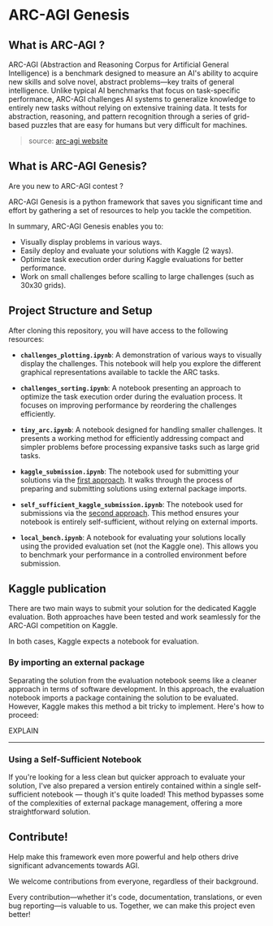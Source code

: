 # ARC-AGI Genesis

## What is ARC-AGI ?

ARC-AGI (Abstraction and Reasoning Corpus for Artificial General Intelligence) is a benchmark designed to measure an AI's ability to acquire new skills and solve novel, abstract problems—key traits of general intelligence. Unlike typical AI benchmarks that focus on task-specific performance, ARC-AGI challenges AI systems to generalize knowledge to entirely new tasks without relying on extensive training data. It tests for abstraction, reasoning, and pattern recognition through a series of grid-based puzzles that are easy for humans but very difficult for machines.

> source: [arc-agi website](https://arcprize.org)

## What is ARC-AGI Genesis?

Are you new to ARC-AGI contest ?

ARC-AGI Genesis is a python framework that saves you significant time and effort by gathering a set of resources to help you tackle the competition.

In summary, ARC-AGI Genesis enables you to:

- Visually display problems in various ways.
- Easily deploy and evaluate your solutions with Kaggle (2 ways).
- Optimize task execution order during Kaggle evaluations for better performance.
- Work on small challenges before scalling to large challenges (such as 30x30 grids).

## Project Structure and Setup

After cloning this repository, you will have access to the following resources:

- **`challenges_plotting.ipynb`**: A demonstration of various ways to visually display the challenges. This notebook will help you explore the different graphical representations available to tackle the ARC tasks.

- **`challenges_sorting.ipynb`**: A notebook presenting an approach to optimize the task execution order during the evaluation process. It focuses on improving performance by reordering the challenges efficiently.

- **`tiny_arc.ipynb`**: A notebook designed for handling smaller challenges. It presents a working method for efficiently addressing compact and simpler problems before processing expansive tasks such as large grid tasks.

- **`kaggle_submission.ipynb`**: The notebook used for submitting your solutions via the [first approach](#by-importing-an-external-package). It walks through the process of preparing and submitting solutions using external package imports.

- **`self_sufficient_kaggle_submission.ipynb`**: The notebook used for submissions via the [second approach](#using-a-self-sufficient-notebook). This method ensures your notebook is entirely self-sufficient, without relying on external imports.

- **`local_bench.ipynb`**: A notebook for evaluating your solutions locally using the provided evaluation set (not the Kaggle one). This allows you to benchmark your performance in a controlled environment before submission.

## Kaggle publication

There are two main ways to submit your solution for the dedicated Kaggle evaluation. Both approaches have been tested and work seamlessly for the ARC-AGI competition on Kaggle.

In both cases, Kaggle expects a notebook for evaluation.

### By importing an external package

Separating the solution from the evaluation notebook seems like a cleaner approach in terms of software development. In this approach, the evaluation notebook imports a package containing the solution to be evaluated. However, Kaggle makes this method a bit tricky to implement. Here's how to proceed:

EXPLAIN

---

### Using a Self-Sufficient Notebook

If you're looking for a less clean but quicker approach to evaluate your solution, I've also prepared a version entirely contained within a single self-sufficient notebook — though it's quite loaded! This method bypasses some of the complexities of external package management, offering a more straightforward solution.

## Contribute!

Help make this framework even more powerful and help others drive significant advancements towards AGI.

We welcome contributions from everyone, regardless of their background.

Every contribution—whether it's code, documentation, translations, or even bug reporting—is valuable to us. Together, we can make this project even better!
